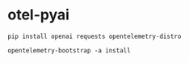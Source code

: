 # otel-pyai

`pip install openai requests opentelemetry-distro`

`opentelemetry-bootstrap -a install`

